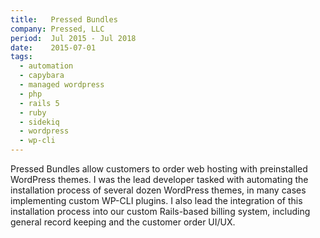 ```yaml
---
title:   Pressed Bundles
company: Pressed, LLC
period:  Jul 2015 - Jul 2018
date:    2015-07-01
tags:
  - automation
  - capybara
  - managed wordpress
  - php
  - rails 5
  - ruby
  - sidekiq
  - wordpress
  - wp-cli
---
```


Pressed Bundles allow customers to order web hosting with preinstalled
WordPress themes. I was the lead developer tasked with automating the
installation process of several dozen WordPress themes, in many cases
implementing custom WP-CLI plugins. I also lead the integration of this
installation process into our custom Rails-based billing system, including
general record keeping and the customer order UI/UX.

<!--
**Biggest Challenge:** 

**Biggest Triumph:**
-->
